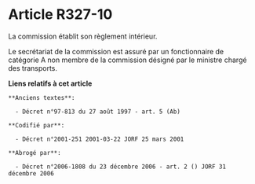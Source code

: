 # Article R327-10

La commission établit son règlement intérieur.

Le secrétariat de la commission est assuré par un fonctionnaire de catégorie A non membre de la commission désigné par le
ministre chargé des transports.

**Liens relatifs à cet article**

	**Anciens textes**:

	  - Décret n°97-813 du 27 août 1997 - art. 5 (Ab)

	**Codifié par**:

	  - Décret n°2001-251 2001-03-22 JORF 25 mars 2001

	**Abrogé par**:

	  - Décret n°2006-1808 du 23 décembre 2006 - art. 2 () JORF 31 décembre 2006
